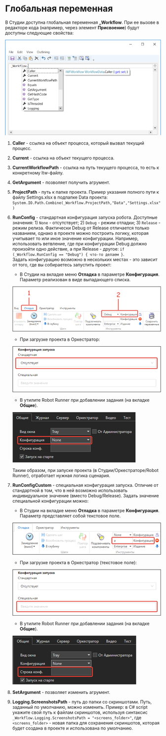 # Глобальная переменная

В Студии доступна глобальная переменная **\_Workflow**. При ее вызове в редакторе кода (например, через элемент **Присвоение**) будут доступны следующие свойства:

![](<../../.gitbook/assets/workflow.png>)

1. **Caller** - ссылка на объект процесса, который вызвал текущий процесс.
2. **Current** - ccылка на объект текущего процесса.
3. **CurrentWorkflowPath** - ссылка на путь текущего процесса, то есть к конкретному ltw-файлу.
4. **GetArgument** - позволяет получить агрумент.
5. **ProjectPath** - путь к папке проекта. Пример указания полного пути к файлу Settings.xlsx в подпапке Data проекта:
   `System.IO.Path.Combine(_Workflow.ProjectPath,"Data","Settings.xlsx")`
7. **RunConfig** - стандартная конфигурация запуска робота. Доступные значения: 1) `None` - отсутствует; 2) `Debug` - режим отладки; 3) `Release` - режим релиза. Фактически Debug от Release отличается только названием, однако в проекте можно построить логику, которая учитывает то или иное значение конфигурации. Например, использовать ветвление, где при конфигурации Debug должно произойти одно действие, а при Release - другое: `if (_Workflow.RunConfig == "Debug") { что-то делаем }`.\
   Задать конфигурацию возможно в нескольких местах - это зависит от того, где вы собираетесь запустить проект:
   * В Студии на вкладке меню **Отладка** в параметре **Конфигурация**. Параметр реализован в виде выпадающего списка.

   ![](<../../.gitbook/assets/studio-standard-config-robot.png>)

   * При загрузке проекта в Оркестратор:

   ![](<../../.gitbook/assets/orch-robot-config-standard.png>)

   * В утилите Robot Runner при добавлении задания (на вкладке **Общие**).

   ![](<../../.gitbook/assets/runner-config-robot-standard.png>)

   Таким образом, при запуске проекта (в Студии/Оркестраторе/Robot Runner), отработает нужная логика сценария.
     
9. **RunConfigCustom** - специальная конфигурация запуска. Отличие от стандартной в том, что в ней возможно использовать индивидуальное значение (вместо Debug/Release). 
    Задать значение специальной конфигурации можно:
    * В Студии на вкладке меню **Отладка** в параметре **Конфигурация**. Параметр представляет собой текстовое поле.
    
    ![](<../../.gitbook/assets/studio-robot-config-special.png>)

   * При загрузке проекта в Оркестратор (текстовое поле):

   ![](<../../.gitbook/assets/orch-robot-config-special.png>)

   * В утилите Robot Runner при добавлении задания (на вкладке **Общие**).

   ![](<../../.gitbook/assets/runner-config-special.png>)

11. **SetArgument** - позволяет изменить агрумент.
12. **Logging.ScreenshotsPath** - путь до папки со скриншотами. Путь, заданный по умолчанию, можно изменить. Пример: в C# script укажите свой путь к файлам скриншотов, используя синтаксис `_Workflow.Logging.ScreenshotsPath = "<screens_folder>"`, где `<screens_folder>` - новая папка для сохранения скриншотов, которая будет создана в проекте и использована по умолчанию.


   


   


   


 

